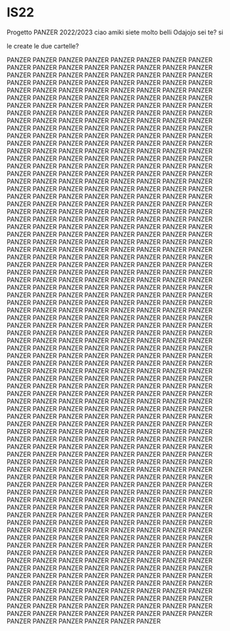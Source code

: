# IS22
Progetto PANZER 2022/2023
ciao amiki
siete molto belli
Odajojo sei te?
si

le create le due cartelle?


PANZER PANZER PANZER PANZER PANZER PANZER PANZER PANZER PANZER PANZER PANZER PANZER PANZER PANZER PANZER PANZER PANZER PANZER PANZER PANZER PANZER PANZER PANZER PANZER PANZER PANZER PANZER PANZER PANZER PANZER PANZER PANZER PANZER PANZER PANZER PANZER PANZER PANZER PANZER PANZER PANZER PANZER PANZER PANZER PANZER PANZER 
PANZER PANZER PANZER PANZER PANZER PANZER PANZER PANZER PANZER PANZER PANZER PANZER PANZER PANZER PANZER PANZER PANZER PANZER PANZER PANZER PANZER PANZER PANZER PANZER PANZER PANZER PANZER PANZER PANZER PANZER PANZER PANZER PANZER PANZER PANZER PANZER PANZER PANZER PANZER PANZER PANZER PANZER PANZER PANZER PANZER PANZER 
PANZER PANZER PANZER PANZER PANZER PANZER PANZER PANZER PANZER PANZER PANZER PANZER PANZER PANZER PANZER PANZER PANZER PANZER PANZER PANZER PANZER PANZER PANZER PANZER PANZER PANZER PANZER PANZER PANZER PANZER PANZER PANZER PANZER PANZER PANZER PANZER PANZER PANZER PANZER PANZER PANZER PANZER PANZER PANZER PANZER PANZER 
PANZER PANZER PANZER PANZER PANZER PANZER PANZER PANZER PANZER PANZER PANZER PANZER PANZER PANZER PANZER PANZER PANZER PANZER PANZER PANZER PANZER PANZER PANZER PANZER PANZER PANZER PANZER PANZER PANZER PANZER PANZER PANZER PANZER PANZER PANZER PANZER PANZER PANZER PANZER PANZER PANZER PANZER PANZER PANZER PANZER PANZER 
PANZER PANZER PANZER PANZER PANZER PANZER PANZER PANZER PANZER PANZER PANZER PANZER PANZER PANZER PANZER PANZER PANZER PANZER PANZER PANZER PANZER PANZER PANZER PANZER PANZER PANZER PANZER PANZER PANZER PANZER PANZER PANZER PANZER PANZER PANZER PANZER PANZER PANZER PANZER PANZER PANZER PANZER PANZER PANZER PANZER PANZER 
PANZER PANZER PANZER PANZER PANZER PANZER PANZER PANZER PANZER PANZER PANZER PANZER PANZER PANZER PANZER PANZER PANZER PANZER PANZER PANZER PANZER PANZER PANZER PANZER PANZER PANZER PANZER PANZER PANZER PANZER PANZER PANZER PANZER PANZER PANZER PANZER PANZER PANZER PANZER PANZER PANZER PANZER PANZER PANZER PANZER PANZER 
PANZER PANZER PANZER PANZER PANZER PANZER PANZER PANZER PANZER PANZER PANZER PANZER PANZER PANZER PANZER PANZER PANZER PANZER PANZER PANZER PANZER PANZER PANZER PANZER PANZER PANZER PANZER PANZER PANZER PANZER PANZER PANZER PANZER PANZER PANZER PANZER PANZER PANZER PANZER PANZER PANZER PANZER PANZER PANZER PANZER PANZER 
PANZER PANZER PANZER PANZER PANZER PANZER PANZER PANZER PANZER PANZER PANZER PANZER PANZER PANZER PANZER PANZER PANZER PANZER PANZER PANZER PANZER PANZER PANZER PANZER PANZER PANZER PANZER PANZER PANZER PANZER PANZER PANZER PANZER PANZER PANZER PANZER PANZER PANZER PANZER PANZER PANZER PANZER PANZER PANZER PANZER PANZER 
PANZER PANZER PANZER PANZER PANZER PANZER PANZER PANZER PANZER PANZER PANZER PANZER PANZER PANZER PANZER PANZER PANZER PANZER PANZER PANZER PANZER PANZER PANZER PANZER PANZER PANZER PANZER PANZER PANZER PANZER PANZER PANZER PANZER PANZER PANZER PANZER PANZER PANZER PANZER PANZER PANZER PANZER PANZER PANZER PANZER PANZER 
PANZER PANZER PANZER PANZER PANZER PANZER PANZER PANZER PANZER PANZER PANZER PANZER PANZER PANZER PANZER PANZER PANZER PANZER PANZER PANZER PANZER PANZER PANZER PANZER PANZER PANZER PANZER PANZER PANZER PANZER PANZER PANZER PANZER PANZER PANZER PANZER PANZER PANZER PANZER PANZER PANZER PANZER PANZER PANZER PANZER PANZER 
PANZER PANZER PANZER PANZER PANZER PANZER PANZER PANZER PANZER PANZER PANZER PANZER PANZER PANZER PANZER PANZER PANZER PANZER PANZER PANZER PANZER PANZER PANZER PANZER PANZER PANZER PANZER PANZER PANZER PANZER PANZER PANZER PANZER PANZER PANZER PANZER PANZER PANZER PANZER PANZER PANZER PANZER PANZER PANZER PANZER PANZER 
PANZER PANZER PANZER PANZER PANZER PANZER PANZER PANZER PANZER PANZER PANZER PANZER PANZER PANZER PANZER PANZER PANZER PANZER PANZER PANZER PANZER PANZER PANZER PANZER PANZER PANZER PANZER PANZER PANZER PANZER PANZER PANZER PANZER PANZER PANZER PANZER PANZER PANZER PANZER PANZER PANZER PANZER PANZER PANZER PANZER PANZER 
PANZER PANZER PANZER PANZER PANZER PANZER PANZER PANZER PANZER PANZER PANZER PANZER PANZER PANZER PANZER PANZER PANZER PANZER PANZER PANZER PANZER PANZER PANZER PANZER PANZER PANZER PANZER PANZER PANZER PANZER PANZER PANZER PANZER PANZER PANZER PANZER PANZER PANZER PANZER PANZER PANZER PANZER PANZER PANZER PANZER PANZER 

